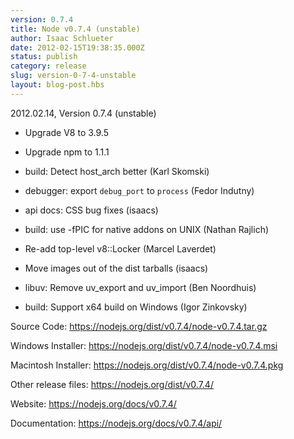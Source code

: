```yaml
---
version: 0.7.4
title: Node v0.7.4 (unstable)
author: Isaac Schlueter
date: 2012-02-15T19:38:35.000Z
status: publish
category: release
slug: version-0-7-4-unstable
layout: blog-post.hbs
---
```


<p>2012.02.14, Version 0.7.4 (unstable)

</p>
<ul>
<li><p>Upgrade V8 to 3.9.5</p>
</li>
<li><p>Upgrade npm to 1.1.1</p>
</li>
<li><p>build: Detect host_arch better (Karl Skomski)</p>
</li>
<li><p>debugger: export <code>debug_port</code> to <code>process</code> (Fedor Indutny)</p>
</li>
<li><p>api docs: CSS bug fixes (isaacs)</p>
</li>
<li><p>build: use -fPIC for native addons on UNIX (Nathan Rajlich)</p>
</li>
<li><p>Re-add top-level v8::Locker (Marcel Laverdet)</p>
</li>
<li><p>Move images out of the dist tarballs (isaacs)</p>
</li>
<li><p>libuv: Remove uv_export and uv_import (Ben Noordhuis)</p>
</li>
<li><p>build: Support x64 build on Windows (Igor Zinkovsky)</p>
</li>
</ul>
<p>Source Code: <a href="https://nodejs.org/dist/v0.7.4/node-v0.7.4.tar.gz">https://nodejs.org/dist/v0.7.4/node-v0.7.4.tar.gz</a>

</p>
<p>Windows Installer: <a href="https://nodejs.org/dist/v0.7.4/node-v0.7.4.msi">https://nodejs.org/dist/v0.7.4/node-v0.7.4.msi</a>

</p>
<p>Macintosh Installer: <a href="https://nodejs.org/dist/v0.7.4/node-v0.7.4.pkg">https://nodejs.org/dist/v0.7.4/node-v0.7.4.pkg</a>

</p>
<p>Other release files: <a href="https://nodejs.org/dist/v0.7.4/">https://nodejs.org/dist/v0.7.4/</a>

</p>
<p>Website: <a href="https://nodejs.org/docs/v0.7.4/">https://nodejs.org/docs/v0.7.4/</a>

</p>
<p>Documentation: <a href="https://nodejs.org/docs/v0.7.4/api/">https://nodejs.org/docs/v0.7.4/api/</a>
</p>
